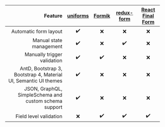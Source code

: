 |                                                         Feature | [uniforms](https://github.com/vazco/uniforms) | [Formik](https://github.com/jaredpalmer/formik) | [redux-form](https://github.com/erikras/redux-form) | [React Final Form](https://github.com/final-form/react-final-form) |
| --------------------------------------------------------------: | :-------------------------------------------: | :---------------------------------------------: | :-------------------------------------------------: | :----------------------------------------------------------------: |
|                                           Automatic form layout |              :heavy_check_mark:               |                       :x:                       |                         :x:                         |                                :x:                                 |
|                                         Manual state management |              :heavy_check_mark:               |                       :x:                       |                 :heavy_check_mark:                  |                                :x:                                 |
|                                     Manually trigger validation |              :heavy_check_mark:               |               :heavy_check_mark:                |                         :x:                         |                                :x:                                 |
| AntD, Bootstrap 3, Bootstrap 4, Material UI, Semantic UI themes |              :heavy_check_mark:               |                       :x:                       |                         :x:                         |                                :x:                                 |
|           JSON, GraphQL, SimpleSchema and custom schema support |              :heavy_check_mark:               |                       :x:                       |                         :x:                         |                                :x:                                 |
|                                          Field level validation |                      :x:                      |               :heavy_check_mark:                |                 :heavy_check_mark:                  |                         :heavy_check_mark:                         |
